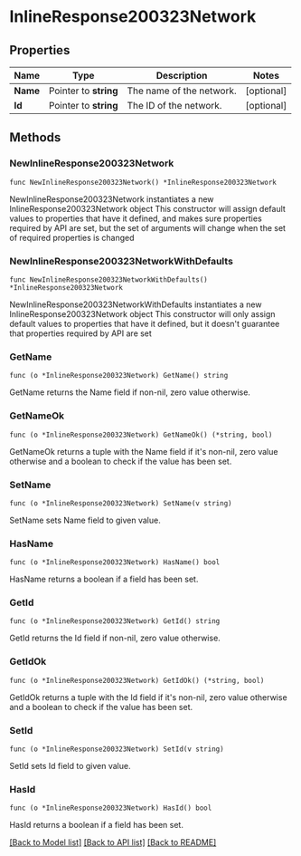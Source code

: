 # InlineResponse200323Network

## Properties

Name | Type | Description | Notes
------------ | ------------- | ------------- | -------------
**Name** | Pointer to **string** | The name of the network. | [optional] 
**Id** | Pointer to **string** | The ID of the network. | [optional] 

## Methods

### NewInlineResponse200323Network

`func NewInlineResponse200323Network() *InlineResponse200323Network`

NewInlineResponse200323Network instantiates a new InlineResponse200323Network object
This constructor will assign default values to properties that have it defined,
and makes sure properties required by API are set, but the set of arguments
will change when the set of required properties is changed

### NewInlineResponse200323NetworkWithDefaults

`func NewInlineResponse200323NetworkWithDefaults() *InlineResponse200323Network`

NewInlineResponse200323NetworkWithDefaults instantiates a new InlineResponse200323Network object
This constructor will only assign default values to properties that have it defined,
but it doesn't guarantee that properties required by API are set

### GetName

`func (o *InlineResponse200323Network) GetName() string`

GetName returns the Name field if non-nil, zero value otherwise.

### GetNameOk

`func (o *InlineResponse200323Network) GetNameOk() (*string, bool)`

GetNameOk returns a tuple with the Name field if it's non-nil, zero value otherwise
and a boolean to check if the value has been set.

### SetName

`func (o *InlineResponse200323Network) SetName(v string)`

SetName sets Name field to given value.

### HasName

`func (o *InlineResponse200323Network) HasName() bool`

HasName returns a boolean if a field has been set.

### GetId

`func (o *InlineResponse200323Network) GetId() string`

GetId returns the Id field if non-nil, zero value otherwise.

### GetIdOk

`func (o *InlineResponse200323Network) GetIdOk() (*string, bool)`

GetIdOk returns a tuple with the Id field if it's non-nil, zero value otherwise
and a boolean to check if the value has been set.

### SetId

`func (o *InlineResponse200323Network) SetId(v string)`

SetId sets Id field to given value.

### HasId

`func (o *InlineResponse200323Network) HasId() bool`

HasId returns a boolean if a field has been set.


[[Back to Model list]](../README.md#documentation-for-models) [[Back to API list]](../README.md#documentation-for-api-endpoints) [[Back to README]](../README.md)


